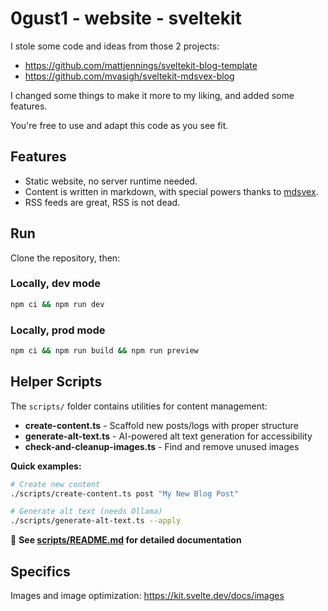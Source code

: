 # 0gust1 - website - sveltekit

I stole some code and ideas from those 2 projects:

- https://github.com/mattjennings/sveltekit-blog-template
- https://github.com/mvasigh/sveltekit-mdsvex-blog

I changed some things to make it more to my liking, and added some features.

You're free to use and adapt this code as you see fit.

## Features

- Static website, no server runtime needed.
- Content is written in markdown, with special powers thanks to [mdsvex](https://mdsvex.com/).
- RSS feeds are great, RSS is not dead.

## Run

Clone the repository, then:

### Locally, dev mode

```bash
npm ci && npm run dev
```

### Locally, prod mode

```bash
npm ci && npm run build && npm run preview
```

## Helper Scripts

The `scripts/` folder contains utilities for content management:

- **create-content.ts** - Scaffold new posts/logs with proper structure
- **generate-alt-text.ts** - AI-powered alt text generation for accessibility
- **check-and-cleanup-images.ts** - Find and remove unused images

**Quick examples:**

```bash
# Create new content
./scripts/create-content.ts post "My New Blog Post"

# Generate alt text (needs Ollama)
./scripts/generate-alt-text.ts --apply
```

📖 **See [scripts/README.md](scripts/README.md) for detailed documentation**

## Specifics

Images and image optimization: <https://kit.svelte.dev/docs/images>
